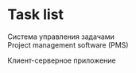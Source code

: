 # Task list
Система управления задачами  
Project management software (PMS)

Клиент-серверное приложение